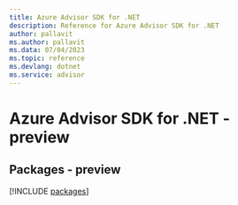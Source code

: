 ```yaml
---
title: Azure Advisor SDK for .NET
description: Reference for Azure Advisor SDK for .NET
author: pallavit
ms.author: pallavit
ms.data: 07/04/2023
ms.topic: reference
ms.devlang: dotnet
ms.service: advisor
---
```

# Azure Advisor SDK for .NET - preview
## Packages - preview
[!INCLUDE [packages](advisor-index.md)]